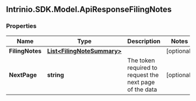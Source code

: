 ## Intrinio.SDK.Model.ApiResponseFilingNotes
### Properties

Name | Type | Description | Notes
------------ | ------------- | ------------- | -------------
**FilingNotes** | [**List&lt;FilingNoteSummary&gt;**](FilingNoteSummary.md) |  | [optional] 
**NextPage** | **string** | The token required to request the next page of the data | [optional] 

